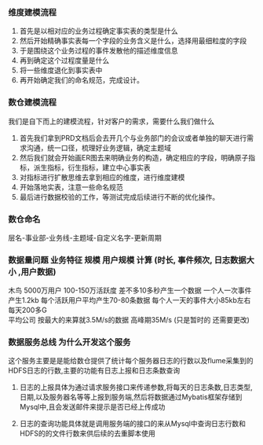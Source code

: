 ### 维度建模流程
1. 首先是以相对应的业务过程确定事实表的类型是什么
2. 然后开始精确事实表每一个字段的业务含义是什么，选择用最细粒度的字段
3. 于是围绕这个业务过程的事件发散他的描述维度信息
4. 再到确定这个过程度量是什么
5. 将一些维度退化到事实表中
6. 再开始确定我们的命名规范，完成设计。
### 数仓建模流程
我们是自下而上的建模流程，针对客户的需求，需要什么我们做什么
1. 首先我们拿到PRD文档后会去开几个与业务部门的会议或者单独的聊天进行需求沟通，统一口径，梳理好业务逻辑，确定主题域
2. 然后我们就会开始画ER图去来明确业务的构造，确定相应的字段，明确原子指标，派生指标，衍生指标，建立中心事实表
3. 对指标进行扩散思维去拿到相应的维度，进行维度建模
4. 开始落地实表，注意一些命名规范
5. 最后进行数据校验的工作，等测试完成后续进行不断的优化操作。

### 数仓命名 
层名-事业部-业务线-主题域-自定义名字-更新周期


###  数据量问题 业务特征 规模 用户规模  计算 (时长, 事件频次, 日志数据大小 ,用户数据)
木鸟 5000万用户  100-150万活跃度 
差不多10多秒产生一个数据 
一个人一次事件产生1.2kb
每个活跃用户平均产生70-80条数据 
每个人一天的事件大小85kb左右
每天200多G  
平均公司 按最大的来算就3.5M/s的数据
高峰期35M/s 
(只是暂时的 还需要更改)



### 数据服务总线   为什么开发这个服务
这个服务主要是是能给数仓提供了统计每个服务器日志的行数以及flume采集到的HDFS日志的行数,主要的功能有日志上报和日志条数查询

1. 日志的上报具体为通过请求服务接口来传递参数,将每天的日志条数,日志类型,日期,以及服务器名等等上报到服务端,然后将数据通过Mybatis框架存储到Mysql中,且会发送邮件来提示是否已经上传成功

2. 日志的查询功能具体就是调用服务端的接口的来从Mysql中查询日志行数和HDFS的的文件行数来供后续的去重脚本使用